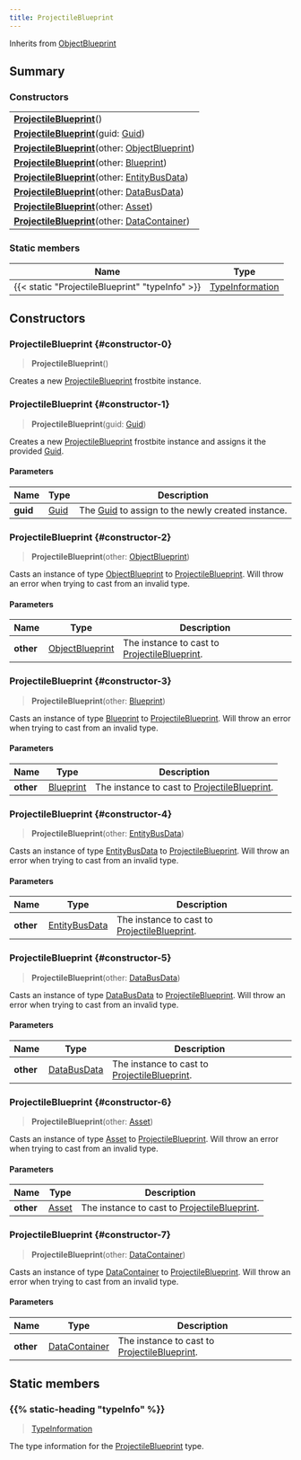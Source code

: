 ```yaml
---
title: ProjectileBlueprint
---
```


Inherits from 
[ObjectBlueprint](/vext/ref/fb/objectblueprint)

## Summary
### Constructors
| |
| ----------- |
| **[ProjectileBlueprint](#constructor-0)**() |
| **[ProjectileBlueprint](#constructor-1)**(guid: [Guid](/vext/ref/shared/class/guid)) |
| **[ProjectileBlueprint](#constructor-2)**(other: [ObjectBlueprint](/vext/ref/fb/objectblueprint)) |
| **[ProjectileBlueprint](#constructor-3)**(other: [Blueprint](/vext/ref/fb/blueprint)) |
| **[ProjectileBlueprint](#constructor-4)**(other: [EntityBusData](/vext/ref/fb/entitybusdata)) |
| **[ProjectileBlueprint](#constructor-5)**(other: [DataBusData](/vext/ref/fb/databusdata)) |
| **[ProjectileBlueprint](#constructor-6)**(other: [Asset](/vext/ref/fb/asset)) |
| **[ProjectileBlueprint](#constructor-7)**(other: [DataContainer](/vext/ref/shared/class/datacontainer)) |

### Static members
| Name | Type |
| ---- | ---- |
| {{< static "ProjectileBlueprint" "typeInfo" >}} | [TypeInformation](/vext/ref/shared/class/typeinformation) |

## Constructors
### ProjectileBlueprint {#constructor-0}
> **ProjectileBlueprint**()

Creates a new [ProjectileBlueprint](/vext/ref/fb/projectileblueprint) frostbite instance.

### ProjectileBlueprint {#constructor-1}
> **ProjectileBlueprint**(guid: [Guid](/vext/ref/shared/class/guid))

Creates a new [ProjectileBlueprint](/vext/ref/fb/projectileblueprint) frostbite instance and assigns it the provided [Guid](/vext/ref/shared/class/guid).

#### Parameters
| Name | Type | Description |
| ---- | ---- | ----------- |
| **guid** | [Guid](/vext/ref/shared/class/guid) | The [Guid](/vext/ref/shared/class/guid) to assign to the newly created instance. |

### ProjectileBlueprint {#constructor-2}
> **ProjectileBlueprint**(other: [ObjectBlueprint](/vext/ref/fb/objectblueprint))

Casts an instance of type [ObjectBlueprint](/vext/ref/fb/objectblueprint) to [ProjectileBlueprint](/vext/ref/fb/projectileblueprint). Will throw an error when trying to cast from an invalid type.

#### Parameters
| Name | Type | Description |
| ---- | ---- | ----------- |
| **other** | [ObjectBlueprint](/vext/ref/fb/objectblueprint) | The instance to cast to [ProjectileBlueprint](/vext/ref/fb/projectileblueprint). |

### ProjectileBlueprint {#constructor-3}
> **ProjectileBlueprint**(other: [Blueprint](/vext/ref/fb/blueprint))

Casts an instance of type [Blueprint](/vext/ref/fb/blueprint) to [ProjectileBlueprint](/vext/ref/fb/projectileblueprint). Will throw an error when trying to cast from an invalid type.

#### Parameters
| Name | Type | Description |
| ---- | ---- | ----------- |
| **other** | [Blueprint](/vext/ref/fb/blueprint) | The instance to cast to [ProjectileBlueprint](/vext/ref/fb/projectileblueprint). |

### ProjectileBlueprint {#constructor-4}
> **ProjectileBlueprint**(other: [EntityBusData](/vext/ref/fb/entitybusdata))

Casts an instance of type [EntityBusData](/vext/ref/fb/entitybusdata) to [ProjectileBlueprint](/vext/ref/fb/projectileblueprint). Will throw an error when trying to cast from an invalid type.

#### Parameters
| Name | Type | Description |
| ---- | ---- | ----------- |
| **other** | [EntityBusData](/vext/ref/fb/entitybusdata) | The instance to cast to [ProjectileBlueprint](/vext/ref/fb/projectileblueprint). |

### ProjectileBlueprint {#constructor-5}
> **ProjectileBlueprint**(other: [DataBusData](/vext/ref/fb/databusdata))

Casts an instance of type [DataBusData](/vext/ref/fb/databusdata) to [ProjectileBlueprint](/vext/ref/fb/projectileblueprint). Will throw an error when trying to cast from an invalid type.

#### Parameters
| Name | Type | Description |
| ---- | ---- | ----------- |
| **other** | [DataBusData](/vext/ref/fb/databusdata) | The instance to cast to [ProjectileBlueprint](/vext/ref/fb/projectileblueprint). |

### ProjectileBlueprint {#constructor-6}
> **ProjectileBlueprint**(other: [Asset](/vext/ref/fb/asset))

Casts an instance of type [Asset](/vext/ref/fb/asset) to [ProjectileBlueprint](/vext/ref/fb/projectileblueprint). Will throw an error when trying to cast from an invalid type.

#### Parameters
| Name | Type | Description |
| ---- | ---- | ----------- |
| **other** | [Asset](/vext/ref/fb/asset) | The instance to cast to [ProjectileBlueprint](/vext/ref/fb/projectileblueprint). |

### ProjectileBlueprint {#constructor-7}
> **ProjectileBlueprint**(other: [DataContainer](/vext/ref/shared/class/datacontainer))

Casts an instance of type [DataContainer](/vext/ref/shared/class/datacontainer) to [ProjectileBlueprint](/vext/ref/fb/projectileblueprint). Will throw an error when trying to cast from an invalid type.

#### Parameters
| Name | Type | Description |
| ---- | ---- | ----------- |
| **other** | [DataContainer](/vext/ref/shared/class/datacontainer) | The instance to cast to [ProjectileBlueprint](/vext/ref/fb/projectileblueprint). |

## Static members
### {{% static-heading "typeInfo" %}}
> [TypeInformation](/vext/ref/shared/class/typeinformation)

The type information for the [ProjectileBlueprint](/vext/ref/fb/projectileblueprint) type.

